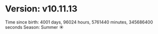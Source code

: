 # Version: v10.11.13
Time since birth: 4001 days, 96024 hours, 5761440 minutes, 345686400 seconds
Season: Summer ☀️
